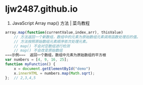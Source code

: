 # ljw2487.github.io

1. <a src="https://www.runoob.com/jsref/jsref-map.html">JavaScript Array map() 方法 | 菜鸟教程</a>

```js
array.map(function(currentValue,index,arr), thisValue)
	// 方法返回一个新数组，数组中的元素为原始数组元素调用函数处理后的值。
	// 方法按照原始数组元素顺序依次处理元素。
	// map() 不会对空数组进行检测
	// map() 不会改变原始数组
===示例===  返回一个数组，数组中元素为原始数组的平方根
var numbers = [4, 9, 16, 25];
function myFunction() {
    x = document.getElementById("demo")
    x.innerHTML = numbers.map(Math.sqrt);
};  // 2,3,4,5
```
